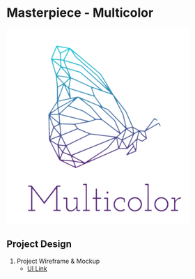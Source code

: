 # Masterpiece - Multicolor 

![Multicolor Logo](./Images/logo.png)


## Project Design

1. Project Wireframe & Mockup
   * [UI Link](https://www.figma.com/file/BmmwvYvIAloO8eQ7hd77uP/Multicolor)


